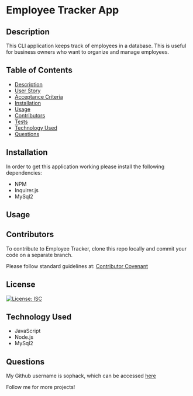 # Employee Tracker App

## Description
This CLI application keeps track of employees in a database. This is useful for business owners who want to organize and manage employees.

## Table of Contents
- [Description](#description)
- [User Story](#user-story)
- [Acceptance Criteria](#acceptance-criteria)
- [Installation](#installation)
- [Usage](#usage)
- [Contributors](#contributors)
- [Tests](#tests)
- [Technology Used](#technology-used)
- [Questions](#questions)

## Installation

In order to get this application working please install the following dependencies: 
- NPM 
- Inquirer.js
- MySql2


## Usage


## Contributors
To contribute to Employee Tracker, clone this repo locally and commit your code on a separate branch.
  
Please follow standard guidelines at: [Contributor Covenant](https://www.contributor-covenant.org/) 

## License 

[![License: ISC](https://img.shields.io/badge/License-ISC-blue.svg)](https://opensource.org/licenses/ISC)

## Technology Used
- JavaScript
- Node.js
- MySql2

## Questions

My Github username is sophack, which can be accessed [here](https://github.com/Sophack)

Follow me for more projects!
